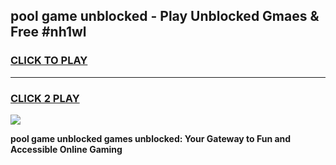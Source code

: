 
## pool game unblocked - Play Unblocked Gmaes & Free #nh1wl
<h3>
<a href="https://news.freeplayer.one?title=pool_game_unblocked&ref=26F">CLICK TO PLAY</a></h3>
<hr>

<h3>
<a href="https://news.freeplayer.one?title=pool_game_unblocked&ref=26F">CLICK 2 PLAY</a>
  
</h3>

<a href="https://news.freeplayer.one?title=pool_game_unblocked&ref=26F/"><img src="https://clearcache.store/games.png"></a>


**pool game unblocked games unblocked: Your Gateway to Fun and Accessible Online Gaming**

